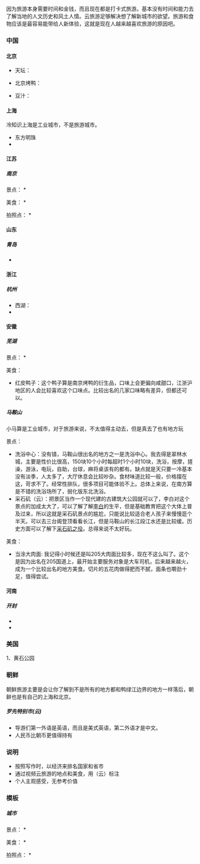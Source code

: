 因为旅游本身需要时间和金钱，而且现在都是打卡式旅游。基本没有时间和能力去了解当地的人文历史和风土人情。云旅游足够解决想了解新城市的欲望。旅游和食物应该是最容易能带给人新体验，这就是现在人越来越喜欢旅游的原因吧。

### 中国

#### 北京

* 天坛：

* 北京烤鸭：
* 豆汁：


#### 上海
冷知识上海是工业城市，不是旅游城市。

* 东方明珠
* 


#### 江苏
##### 南京
景点：
* 

美食：
* 

拍照点：
* 
#### 山东

##### 青岛
* 




#### 浙江

##### 杭州
* 西湖：
* 


#### 安徽

##### 芜湖
景点：
* 

美食：
* 红皮鸭子：这个鸭子算是南京烤鸭的衍生品，口味上会更偏向咸甜口，江浙沪地区的人会比较喜欢这个口味点。比较出名的几家口味略有差异，但都还可以。

##### 马鞍山
小马算是工业城市，对于旅游来说，不太值得主动去，但是真去了也有地方玩

景点：
* 洗浴中心：没有错，马鞍山很出名的地方之一是洗浴中心。我去得是翠林水城，主要是性价比很高，150块10个小时每超时1个小时10块，洗浴，按摩，搓澡，游泳，电玩，自助，台球，麻将桌该有的都有。缺点就是天只要一冷基本没有淡季，人太多了，大厅休息会比较吵杂。食材味道比较一般，价格摆在这，苛求不了。经常性排队，很多项目可能体验不上。总体上来说，在南方算是不错的洗浴场所了，弱化版东北洗浴。
* 采石矶（云）：把景区当作一个现代建的古建筑大公园就可以了，李白对这个景点的加成太大了，可以了解了解[李白](https://zh.wikipedia.org/wiki/%E6%9D%8E%E7%99%BD)的生平，但是基础教育把这个大体上普及过来，所以这就是采石矶景点的尴尬，只能说比较适合老人孩子来慢慢逛个半天。可以去三台阁登顶看看长江，但是马鞍山的长江段江水还是比较缓。历史方面可以了解下[采石矶之役](https://zh.wikipedia.org/wiki/%E9%87%87%E7%9F%B3%E4%B9%8B%E6%88%B0_(1161%E5%B9%B4))。总得来说不太好玩。

美食：
* 当涂大肉面: 我记得小时候还是叫205大肉面比较多，现在不这么叫了。这个是因为出名在205国道上，最开始主要服务对象是大车司机，后来越来越火，成为一个比较出名的地方美食。切片的五花肉做得肥而不腻，面条也嚼劲十足，值得尝试。


#### 河南

##### 开封
* 
* 

### 美国

1、黄石公园


### 朝鲜
朝鲜旅游主要是会让你了解到不是所有的地方都和鸭绿江边界的地方一样落后，朝鲜也是有自己的上海和北京。
##### 罗先特别市(云)
* 导游们第一外语是英语，而且是美式英语，第二外语才是中文。 
* 人民币比朝币更值得持有




### 说明
* 按照写作时，以经济来排名国家和省市
* 通过视频云旅游的地点和美食，用（云）标注
* 个人主观感受，无参考价值

### 模板

##### 城市
景点：
* 

美食：
* 

拍照点：
* 